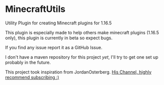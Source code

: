 # MinecraftUtils

Utility Plugin for creating Minecraft plugins for 1.16.5

This plugin is especially made to help others make minecraft plugins (1.16.5 only), this plugin is currently in beta so expect bugs.

If you find any issue report it as a GitHub Issue.

I don't have a maven repository for this project <em>yet</em>, I'll try to get one set up probably in the future.

This project took inspiration from JordanOsterberg.
[His Channel, highly recommend subscribing :)]

[His Channel, highly recommend subscribing :)]: https://www.youtube.com/c/JordanOsterberg
